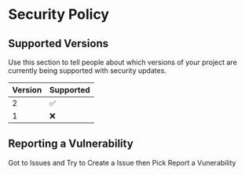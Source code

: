 # Security Policy

## Supported Versions

Use this section to tell people about which versions of your project are
currently being supported with security updates.

| Version | Supported          |
| ------- | ------------------ |
| 2   | :white_check_mark: |
| 1   | :x:                |

## Reporting a Vulnerability

Got to Issues and Try to Create a Issue
then Pick Report a Vunerability
